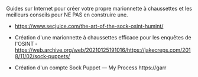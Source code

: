 Guides sur Internet pour créer votre propre marionnette à chaussettes et les meilleurs conseils pour NE PAS en construire une.

- https://www.secjuice.com/the-art-of-the-sock-osint-humint/

- Création d'une marionnette à chaussettes efficace pour les enquêtes de l'OSINT - https://web.archive.org/web/20210125191016/https://jakecreps.com/2018/11/02/sock-puppets/

- Création d'un compte Sock Puppet — My Process https://garr